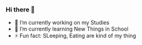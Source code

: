 ### Hi there 👋



- 🔭 I’m currently working on my Studies
- 🌱 I’m currently learning New Things in School
- ⚡ Fun fact: SLeeping, Eating are kind of my thing
